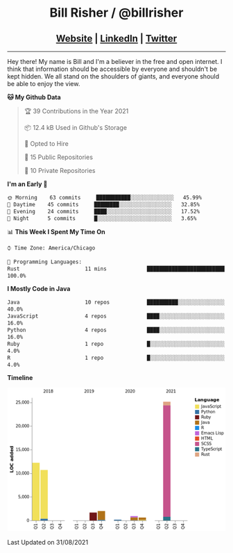 
<h1 align="center">
    Bill Risher / @billrisher <br />
</h1>
<h2 align="center">
    <a href="https://billrisher.com">Website</a> | <a href="https://linkedin.com/in/william-risher">LinkedIn</a> | <a href="https://twitter.com/billrisher_">Twitter</a> 
 </h2>

---

Hey there! My name is Bill and I'm a believer in the free and open internet. 
I think that information should be accessible by everyone and shouldn't be kept hidden. 
We all stand on the shoulders of giants, and everyone should be able to enjoy the view.

<!--START_SECTION:waka-->
**🐱 My Github Data** 

> 🏆 39 Contributions in the Year 2021
 > 
> 📦 12.4 kB Used in Github's Storage 
 > 
> 💼 Opted to Hire
 > 
> 📜 15 Public Repositories 
 > 
> 🔑 10 Private Repositories  
 > 
**I'm an Early 🐤** 

```text
🌞 Morning    63 commits     ███████████░░░░░░░░░░░░░░   45.99% 
🌆 Daytime    45 commits     ████████░░░░░░░░░░░░░░░░░   32.85% 
🌃 Evening    24 commits     ████░░░░░░░░░░░░░░░░░░░░░   17.52% 
🌙 Night      5 commits      █░░░░░░░░░░░░░░░░░░░░░░░░   3.65%

```


📊 **This Week I Spent My Time On** 

```text
⌚︎ Time Zone: America/Chicago

💬 Programming Languages: 
Rust                     11 mins             █████████████████████████   100.0%

```

**I Mostly Code in Java** 

```text
Java                     10 repos            ██████████░░░░░░░░░░░░░░░   40.0% 
JavaScript               4 repos             ████░░░░░░░░░░░░░░░░░░░░░   16.0% 
Python                   4 repos             ████░░░░░░░░░░░░░░░░░░░░░   16.0% 
Ruby                     1 repo              █░░░░░░░░░░░░░░░░░░░░░░░░   4.0% 
R                        1 repo              █░░░░░░░░░░░░░░░░░░░░░░░░   4.0%

```


**Timeline**

![Chart not found](https://raw.githubusercontent.com/billrisher/billrisher/main/charts/bar_graph.png) 


 Last Updated on 31/08/2021
<!--END_SECTION:waka-->
